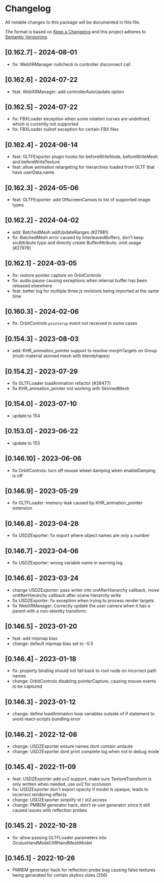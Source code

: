 # Changelog
All notable changes to this package will be documented in this file.

The format is based on [Keep a Changelog](http://keepachangelog.com/en/1.0.0/)
and this project adheres to [Semantic Versioning](http://semver.org/spec/v2.0.0.html).

## [0.162.7] - 2024-08-01
- fix: WebXRManager nullcheck in controller disconnect call

## [0.162.6] - 2024-07-22
- feat: WebXRManager: add controllerAutoUpdate option

## [0.162.5] - 2024-07-22
- fix: FBXLoader exception when some rotation curves are undefined, which is currently not supported
- fix: FBXLoader nullref exception for certain FBX files

## [0.162.4] - 2024-06-14
- feat: GLTFExporter plugin hooks for beforeWriteNode, beforeWriteMesh and beforeWriteTexture
- feat: allow animation retargeting for hierarchies loaded from GLTF that have userData.name

## [0.162.3] - 2024-05-06
- feat: GLTFExporter: add OffscreenCanvas to list of supported image types

## [0.162.2] - 2024-04-02
- add: BatchedMesh addUpdateRanges (#27981)
- fix: BatchedMesh error caused by InterleavedBuffers, don't keep srcAttribute type and directly create BufferAttribute, omit usage (#27978)

## [0.162.1] - 2024-03-05
- fix: restore pointer capture on OrbitControls
- fix: audio.pause causing exceptions when internal buffer has been released elsewhere
- feat: better log for multiple three.js revisions being imported at the same time

## [0.160.3] - 2024-02-06
- fix: OrbitControls `pointerup` event not received in some cases

## [0.154.3] - 2023-08-03
- add: KHR_animation_pointer support to resolve morphTargets on Group (multi-material skinned mesh with blendshapes)

## [0.154.2] - 2023-07-29
- fix GLTFLoader loadAnimation refactor (#26477)
- fix KHR_animation_pointer not working with SkinnedMesh

## [0.154.0] - 2023-07-10
- update to 154

## [0.153.0] - 2023-06-22
- update to 153

## [0.146.10] - 2023-06-06
- fix OrbitControls: turn off mouse wheel damping when enableDamping is off 

## [0.146.9] - 2023-05-29
- fix GLTFLoader: memory leak caused by KHR_animation_pointer extension

## [0.146.8] - 2023-04-28
- fix USDZExporter: fix export where object names are only a number

## [0.146.7] - 2023-04-06
- fix USDZExporter: wrong variable name in warning log

## [0.146.6] - 2023-03-24
- change USDZExporter: pass writer into onAfterHierarchy callback, move onAfterHierarchy callback after scene hierarchy write
- fix USDZExporter: fix exception when trying to process render targets
- fix WebXRManager: Correctly update the user camera when it has a parent with a non-identity transform.

## [0.146.5] - 2023-01-20
- feat: add mipmap bias
- change: default mipmap bias set to -0.5

## [0.146.4] - 2023-01-18
- fix: property binding should not fall back to root node on incorrect path names
- change: OrbitControls disabling pointerCapture, causing mouse events to be captured

## [0.146.3] - 2023-01-12
- change: define loadAnimation loop variables outside of if statement to avoid react-scripts bundling error

## [0.146.2] - 2022-12-08
- change: USDZExporter ensure names dont contain umlaute
- change: USDZExporter dont print complete log when not in debug mode

## [0.145.4] - 2022-11-09
- feat: USDZExporter add uv2 support, make sure TextureTransform is only written when needed, use uv2 for occlusion
- fix: USDZExporter don't export opacity if model is opaque, leads to incorrect rendering effects
- change: USDZExporter simplify st / st2 access
- change: PMREM generator hack, don't re-use generator since it still caused issues with reflection probes

## [0.145.2] - 2022-10-28
- fix: allow passing GLTFLoader parameters into OculusHandModel/XRHandMeshModel

## [0.145.1] - 2022-10-26
- PMREM generator hack for reflection probe bug causing false textures being generated for certain skybox sizes (256)